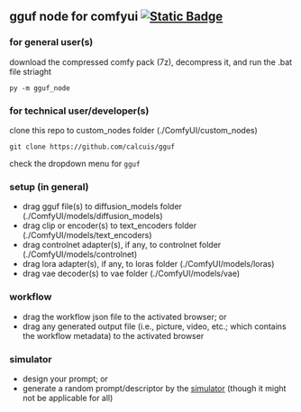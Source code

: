 ## gguf node for comfyui [![Static Badge](https://img.shields.io/badge/ver-0.0.3-black?logo=github)](https://github.com/calcuis/gguf/releases)

### for general user(s)
download the compressed comfy pack (7z), decompress it, and run the .bat file striaght
```
py -m gguf_node
```

### for technical user/developer(s)
clone this repo to custom_nodes folder (./ComfyUI/custom_nodes)
```
git clone https://github.com/calcuis/gguf
```
check the dropdown menu for `gguf`

### setup (in general)
- drag gguf file(s) to diffusion_models folder (./ComfyUI/models/diffusion_models)
- drag clip or encoder(s) to text_encoders folder (./ComfyUI/models/text_encoders)
- drag controlnet adapter(s), if any, to controlnet folder (./ComfyUI/models/controlnet)
- drag lora adapter(s), if any, to loras folder (./ComfyUI/models/loras)
- drag vae decoder(s) to vae folder (./ComfyUI/models/vae)

### workflow
- drag the workflow json file to the activated browser; or
- drag any generated output file (i.e., picture, video, etc.; which contains the workflow metadata) to the activated browser

### simulator
- design your prompt; or
- generate a random prompt/descriptor by the [simulator](https://prompt.calcuis.us) (though it might not be applicable for all)
